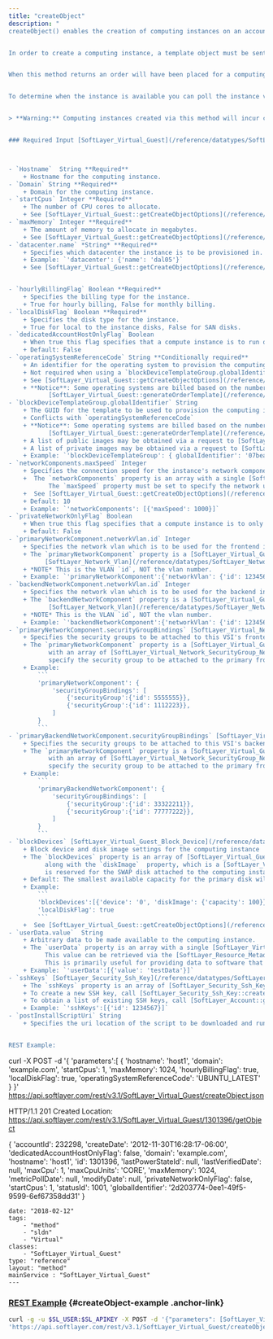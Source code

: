 ```yaml
---
title: "createObject"
description: "
createObject() enables the creation of computing instances on an account. This method is a simplified alternative to interacting with the ordering system directly. 


In order to create a computing instance, a template object must be sent in with a few required values. 


When this method returns an order will have been placed for a computing instance of the specified configuration. 


To determine when the instance is available you can poll the instance via [SoftLayer_Virtual_Guest::getObject](/reference/services/SoftLayer_Virtual_Guest/getObject), with an object mask requesting the `provisionDate` relational property. When `provisionDate` is not `null`, the instance will be ready. 


> **Warning:** Computing instances created via this method will incur charges on your account. For testing input parameters see [SoftLayer_Virtual_Guest::generateOrderTemplate](/reference/services/SoftLayer_Virtual_Guest/generateOrderTemplate). 


### Required Input [SoftLayer_Virtual_Guest](/reference/datatypes/SoftLayer_Virtual_Guest)



- `Hostname`  String **Required** 
    + Hostname for the computing instance. 
- `Domain` String **Required** 
    + Domain for the computing instance. 
- `startCpus` Integer **Required** 
    + The number of CPU cores to allocate. 
    + See [SoftLayer_Virtual_Guest::getCreateObjectOptions](/reference/services/SoftLayer_Virtual_Guest/getCreateObjectOptions) for available options. 
- `maxMemory` Integer **Required** 
    + The amount of memory to allocate in megabytes. 
    + See [SoftLayer_Virtual_Guest::getCreateObjectOptions](/reference/services/SoftLayer_Virtual_Guest/getCreateObjectOptions) for available options. 
- `datacenter.name` *String* **Required** 
    + Specifies which datacenter the instance is to be provisioned in. Needs to be a nested object. 
    + Example: `'datacenter': {'name': 'dal05'}` 
    + See [SoftLayer_Virtual_Guest::getCreateObjectOptions](/reference/services/SoftLayer_Virtual_Guest/getCreateObjectOptions) for available options. 


- `hourlyBillingFlag` Boolean **Required** 
    + Specifies the billing type for the instance. 
    + True for hourly billing, False for monthly billing. 
- `localDiskFlag` Boolean **Required** 
    + Specifies the disk type for the instance. 
    + True for local to the instance disks, False for SAN disks. 
- `dedicatedAccountHostOnlyFlag` Boolean 
    + When true this flag specifies that a compute instance is to run on hosts that only have guests from the same account. 
    + Default: False 
- `operatingSystemReferenceCode` String **Conditionally required** 
    + An identifier for the operating system to provision the computing instance with. 
    + Not required when using a `blockDeviceTemplateGroup.globalIdentifier`, as the template will have its own operating system. 
    + See [SoftLayer_Virtual_Guest::getCreateObjectOptions](/reference/services/SoftLayer_Virtual_Guest/getCreateObjectOptions) for available options. 
    + **Notice**: Some operating systems are billed based on the number of CPUs the guest has. The price which is used can be determined by calling 
           [SoftLayer_Virtual_Guest::generateOrderTemplate](/reference/services/SoftLayer_Virtual_Guest/generateOrderTemplate) with your desired device specifications. 
- `blockDeviceTemplateGroup.globalIdentifier` String 
    + The GUID for the template to be used to provision the computing instance. 
    + Conflicts with `operatingSystemReferenceCode` 
    + **Notice**: Some operating systems are billed based on the number of CPUs the guest has. The price which is used can be determined by calling 
           [SoftLayer_Virtual_Guest::generateOrderTemplate](/reference/services/SoftLayer_Virtual_Guest/generateOrderTemplate) with your desired device specifications. 
    + A list of public images may be obtained via a request to [SoftLayer_Virtual_Guest_Block_Device_Template_Group::getPublicImages](/reference/services/SoftLayer_Virtual_Guest_Block_Device_Template_Group/getPublicImages) 
    + A list of private images may be obtained via a request to [SoftLayer_Account::getPrivateBlockDeviceTemplateGroups](/reference/services/SoftLayer_Account/getPrivateBlockDeviceTemplateGroups) 
    + Example: `'blockDeviceTemplateGroup': { globalIdentifier': '07beadaa-1e11-476e-a188-3f7795feb9fb'` 
- `networkComponents.maxSpeed` Integer 
    + Specifies the connection speed for the instance's network components. 
    +  The `networkComponents` property is an array with a single [SoftLayer_Virtual_Guest_Network_Component](/reference/datatypes/SoftLayer_Virtual_Guest_Network_Component) structure. 
           The `maxSpeed` property must be set to specify the network uplink speed, in megabits per second, of the computing instance. 
    +  See [SoftLayer_Virtual_Guest::getCreateObjectOptions](/reference/services/SoftLayer_Virtual_Guest/getCreateObjectOptions) for available options. 
    + Default: 10 
    + Example: `'networkComponents': [{'maxSpeed': 1000}]` 
- `privateNetworkOnlyFlag` Boolean 
    + When true this flag specifies that a compute instance is to only have access to the private network. 
    + Default: False 
- `primaryNetworkComponent.networkVlan.id` Integer 
    + Specifies the network vlan which is to be used for the frontend interface of the computing instance. 
    + The `primaryNetworkComponent` property is a [SoftLayer_Virtual_Guest_Network_Component](/reference/datatypes/SoftLayer_Virtual_Guest_Network_Component) structure with the `networkVlan` property populated with a i 
          [SoftLayer_Network_Vlan](/reference/datatypes/SoftLayer_Network_Vlan) structure. The `id` property must be set to specify the frontend network vlan of the computing instance. 
    + *NOTE* This is the VLAN `id`, NOT the vlan number. 
    + Example: `'primaryNetworkComponent':{'networkVlan': {'id': 1234567}}` 
- `backendNetworkComponent.networkVlan.id` Integer 
    + Specifies the network vlan which is to be used for the backend interface of the computing instance. 
    + The `backendNetworkComponent` property is a [SoftLayer_Virtual_Guest_Network_Component](/reference/datatypes/SoftLayer_Virtual_Guest_Network_Component) structure with the `networkVlan` property populated with a 
           [SoftLayer_Network_Vlan](/reference/datatypes/SoftLayer_Network_Vlan) structure. The `id` property must be set to specify the backend network vlan of the computing instance. 
    + *NOTE* This is the VLAN `id`, NOT the vlan number. 
    + Example: `'backendNetworkComponent':{'networkVlan': {'id': 1234567}}` 
- `primaryNetworkComponent.securityGroupBindings` [SoftLayer_Virtual_Network_SecurityGroup_NetworkComponentBinding](/reference/datatypes/SoftLayer_Virtual_Network_SecurityGroup_NetworkComponentBinding)[] 
    + Specifies the security groups to be attached to this VSI's frontend network adapter 
    + The `primaryNetworkComponent` property is a [SoftLayer_Virtual_Guest_Network_Component](/reference/datatypes/SoftLayer_Virtual_Guest_Network_Component) structure with the `securityGroupBindings` property populated 
           with an array of [SoftLayer_Virtual_Network_SecurityGroup_NetworkComponentBinding](/reference/datatypes/SoftLayer_Virtual_Network_SecurityGroup_NetworkComponentBinding) structures. The `securityGroup` property in each must be set to 
           specify the security group to be attached to the primary frontend network component. 
    + Example: 
        ``` 
        'primaryNetworkComponent': { 
            'securityGroupBindings': [ 
                {'securityGroup':{'id': 5555555}}, 
                {'securityGroup':{'id': 1112223}}, 
            ] 
        } 
        ``` 
- `primaryBackendNetworkComponent.securityGroupBindings` [SoftLayer_Virtual_Network_SecurityGroup_NetworkComponentBinding](/reference/datatypes/SoftLayer_Virtual_Network_SecurityGroup_NetworkComponentBinding)[] 
    + Specifies the security groups to be attached to this VSI's backend network adapter 
    + The `primaryNetworkComponent` property is a [SoftLayer_Virtual_Guest_Network_Component](/reference/datatypes/SoftLayer_Virtual_Guest_Network_Component) structure with the `securityGroupBindings` property populated 
           with an array of [SoftLayer_Virtual_Network_SecurityGroup_NetworkComponentBinding](/reference/datatypes/SoftLayer_Virtual_Network_SecurityGroup_NetworkComponentBinding) structures. The `securityGroup` property in each must be set to 
           specify the security group to be attached to the primary frontend network component. 
    + Example: 
        ``` 
        'primaryBackendNetworkComponent': { 
            'securityGroupBindings': [ 
                {'securityGroup':{'id': 33322211}}, 
                {'securityGroup':{'id': 77777222}}, 
            ] 
        } 
        ``` 
- `blockDevices` [SoftLayer_Virtual_Guest_Block_Device](/reference/datatypes/SoftLayer_Virtual_Guest_Block_Device)[] 
    + Block device and disk image settings for the computing instance 
    + The `blockDevices` property is an array of [SoftLayer_Virtual_Guest_Block_Device](/reference/datatypes/SoftLayer_Virtual_Guest_Block_Device) structures. Each block device must specify the `device` property 
          along with the `diskImage`  property, which is a [SoftLayer_Virtual_Disk_Image](/reference/datatypes/SoftLayer_Virtual_Disk_Image) structure with the `capacity` property set. The `device` number `'1'` 
          is reserved for the SWAP disk attached to the computing instance. 
    + Default: The smallest available capacity for the primary disk will be used. If an image template is specified the disk capacity will be be provided by the template. 
    + Example: 
        ``` 
        'blockDevices':[{'device': '0', 'diskImage': {'capacity': 100}}], 
        'localDiskFlag': true 
        ``` 
    +  See [SoftLayer_Virtual_Guest::getCreateObjectOptions](/reference/services/SoftLayer_Virtual_Guest/getCreateObjectOptions) for available options. 
- `userData.value`  String 
    + Arbitrary data to be made available to the computing instance. 
    + The `userData` property is an array with a single [SoftLayer_Virtual_Guest_Attribute](/reference/datatypes/SoftLayer_Virtual_Guest_Attribute) structure with the `value` property set to an arbitrary value. 
          This value can be retrieved via the [SoftLayer_Resource_Metadata::getUserMetadata](/reference/services/SoftLayer_Resource_Metadata/getUserMetadata) method from a request originating from the computing instance. 
          This is primarily useful for providing data to software that may be on the instance and configured to execute upon first boot. 
    + Example: `'userData':[{'value': 'testData'}]` 
- `sshKeys` [SoftLayer_Security_Ssh_Key](/reference/datatypes/SoftLayer_Security_Ssh_Key)[] 
    + The `sshKeys` property is an array of [SoftLayer_Security_Ssh_Key](/reference/datatypes/SoftLayer_Security_Ssh_Key) structures with the `id` property set to the value of an existing SSH key. 
    + To create a new SSH key, call [SoftLayer_Security_Ssh_Key::createObject](/reference/services/SoftLayer_Security_Ssh_Key/createObject). 
    + To obtain a list of existing SSH keys, call [SoftLayer_Account::getSshKeys](/reference/services/SoftLayer_Account/getSshKeys) 
    + Example: `'sshKeys':[{'id': 1234567}]` 
- `postInstallScriptUri` String 
    + Specifies the uri location of the script to be downloaded and run after installation is complete. Only scripts from HTTPS servers are executed on startup. 


REST Example: 
``` 
curl -X POST -d '{ 
    'parameters':[ 
        { 
            'hostname': 'host1', 
            'domain': 'example.com', 
            'startCpus': 1, 
            'maxMemory': 1024, 
            'hourlyBillingFlag': true, 
            'localDiskFlag': true, 
            'operatingSystemReferenceCode': 'UBUNTU_LATEST' 
        } 
}' https://api.softlayer.com/rest/v3.1/SoftLayer_Virtual_Guest/createObject.json 


HTTP/1.1 201 Created 
Location: https://api.softlayer.com/rest/v3.1/SoftLayer_Virtual_Guest/1301396/getObject 


{ 
  'accountId': 232298, 
  'createDate': '2012-11-30T16:28:17-06:00', 
  'dedicatedAccountHostOnlyFlag': false, 
  'domain': 'example.com', 
  'hostname': 'host1', 
  'id': 1301396, 
  'lastPowerStateId': null, 
  'lastVerifiedDate': null, 
  'maxCpu': 1, 
  'maxCpuUnits': 'CORE', 
  'maxMemory': 1024, 
  'metricPollDate': null, 
  'modifyDate': null, 
  'privateNetworkOnlyFlag': false, 
  'startCpus': 1, 
  'statusId': 1001, 
  'globalIdentifier': '2d203774-0ee1-49f5-9599-6ef67358dd31' 
} 
``` "
date: "2018-02-12"
tags:
    - "method"
    - "sldn"
    - "Virtual"
classes:
    - "SoftLayer_Virtual_Guest"
type: "reference"
layout: "method"
mainService : "SoftLayer_Virtual_Guest"
---
```


### [REST Example](#createObject-example) <a href="/article/rest/"><i class="fas fa-question"></i></a> {#createObject-example .anchor-link} 
```bash
curl -g -u $SL_USER:$SL_APIKEY -X POST -d '{"parameters": [SoftLayer_Virtual_Guest]}' \
'https://api.softlayer.com/rest/v3.1/SoftLayer_Virtual_Guest/createObject'
```
